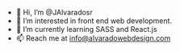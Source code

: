 - 👋 Hi, I’m @JAlvaradosr
- 👀 I’m interested in front end web development.
- 🌱 I’m currently learning SASS and React.js
- 📫 Reach me at info@alvaradowebdesign.com

<!---
JAlvaradosr/JAlvaradosr is a ✨ special ✨ repository because its `README.md` (this file) appears on your GitHub profile.
You can click the Preview link to take a look at your changes.
--->
